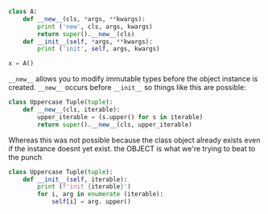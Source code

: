 
```python
class A:
    def __new__(cls, *args, **kwargs):
        print ('new', cls, args, kwargs)
        return super().__new__(cls)
    def __init__(self, *args, **kwargs):
        print ('init', self, args, kwargs)

x = A()
```

`__new__` allows you to modify immutable types before the object instance is created. `__new__` occurs before `__init__` so things like this are possible:

```python
class Uppercase Tuple(tuple):
    def __new__(cls, iterable):
        upper_iterable = (s.upper() for s in iterable)
        return super().__new__(cls, upper_iterable)
```

Whereas this was not possible because the class object already exists even if the instance doesnt yet exist. the OBJECT is what we're trying to beat to the punch

```python
class Uppercase Tuple(tuple):
    def __init__(self, iterable):
        print (f'init {iterable}')
        for i, arg in enumerate (iterable):
            self[i] = arg. upper()
```
